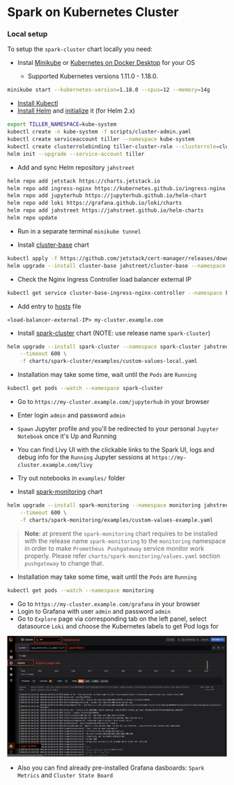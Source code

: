# Spark on Kubernetes Cluster

### Local setup

To setup the `spark-cluster` chart locally you need:

* Instal [Minikube][minikube-install] or [Kubernetes on Docker Desktop][docker-desktop-install] for your OS

  * Supported Kubernetes versions 1.11.0 - 1.18.0.

```bash
minikube start --kubernetes-version=1.18.0 --cpus=12 --memory=14g
```

* [Install Kubectl][kubectl-install]
* [Install Helm][helm-install] and [initialize][init-helm] it (for Helm 2.x)

```bash
export TILLER_NAMESPACE=kube-system
kubectl create -n kube-system -f scripts/cluster-admin.yaml
kubectl create serviceaccount tiller --namespace kube-system
kubectl create clusterrolebinding tiller-cluster-role --clusterrole=cluster-admin --serviceaccount=kube-system:tiller
helm init --upgrade --service-account tiller
```

* Add and sync Helm repository `jahstreet`

```bash
helm repo add jetstack https://charts.jetstack.io
helm repo add ingress-nginx https://kubernetes.github.io/ingress-nginx
helm repo add jupyterhub https://jupyterhub.github.io/helm-chart
helm repo add loki https://grafana.github.io/loki/charts
helm repo add jahstreet https://jahstreet.github.io/helm-charts
helm repo update
```

* Run in a separate terminal `minikube tunnel`

* Install [cluster-base][cluster-base-chart] chart

```bash
kubectl apply -f https://github.com/jetstack/cert-manager/releases/download/v0.15.2/cert-manager.crds.yaml
helm upgrade --install cluster-base jahstreet/cluster-base --namespace kube-system
```

* Check the Nginx Ingress Controller load balancer external IP

```bash
kubectl get service cluster-base-ingress-nginx-controller --namespace kube-system
```

* Add entry to [hosts][hosts-file] file

```text
<load-balancer-external-IP> my-cluster.example.com
```

* Install [spark-cluster][spark-cluster-chart] chart (NOTE: use release name `spark-cluster`)

```bash
helm upgrade --install spark-cluster --namespace spark-cluster jahstreet/spark-cluster \
    --timeout 600 \
    -f charts/spark-cluster/examples/custom-values-local.yaml
```

* Installation may take some time, wait until the `Pods` are `Running`

```bash
kubectl get pods --watch --namespace spark-cluster
```

* Go to `https://my-cluster.example.com/jupyterhub` in your browser
* Enter login `admin` and password `admin`
* `Spawn` Jupyter profile and you'll be redirected to your personal `Jupyter Notebook` once it's Up and Running
* You can find Livy UI with the clickable links to the Spark UI, logs and debug info for the `Running` Jupyter sessions at `https://my-cluster.example.com/livy`
* Try out notebooks in `examples/` folder

* Install [spark-monitoring][spark-monitoring-chart] chart

```bash
helm upgrade --install spark-monitoring --namespace monitoring jahstreet/spark-monitoring \
    --timeout 600 \
    -f charts/spark-monitoring/examples/custom-values-example.yaml
```

> **Note**: at present the `spark-monitoring` chart requires to be installed with the release name `spark-monitoring` to the `monitoring` namespace in order to make `Prometheus Pushgateway` service monitor work properly. Please refer `charts/spark-monitoring/values.yaml` section `pushgateway` to change that.

* Installation may take some time, wait until the `Pods` are `Running`

```bash
kubectl get pods --watch --namespace monitoring
```

* Go to `https://my-cluster.example.com/grafana` in your browser
* Login to Grafana with user `admin` and password `admin`
* Go to `Explore` page via corresponding tab on the left panel, select datasource `Loki` and choose the Kubernetes labels to get Pod logs for

<span style="display:block;text-align:center;max-width:640px">![Livy schema][grafana-explore-image]</span>

* Also you can find already pre-installed Grafana dasboards: `Spark Metrics` and `Cluster State Board`

[cluster-base-chart]: https://github.com/jahstreet/spark-on-kubernetes-helm/tree/master/charts/cluster-base
[docker-desktop-install]: https://docs.docker.com/get-docker/
[grafana-explore-image]: images/grafana-explore-page.png
[helm-init-sh]: ./scripts/helm-init.sh
[helm-install]: https://helm.sh/docs/intro/install/
[hosts-file]: https://www.howtogeek.com/howto/27350/beginner-geek-how-to-edit-your-hosts-file/
[init-helm]: #initialize-helm-for-helm-2x
[kubectl-install]: https://kubernetes.io/docs/tasks/tools/install-kubectl/
[minikube-install]: https://kubernetes.io/docs/tasks/tools/install-minikube/
[spark-cluster-chart]: https://github.com/jahstreet/spark-on-kubernetes-helm/tree/master/charts/spark-cluster
[spark-monitoring-chart]: https://github.com/jahstreet/spark-on-kubernetes-helm/tree/master/charts/spark-monitoring
